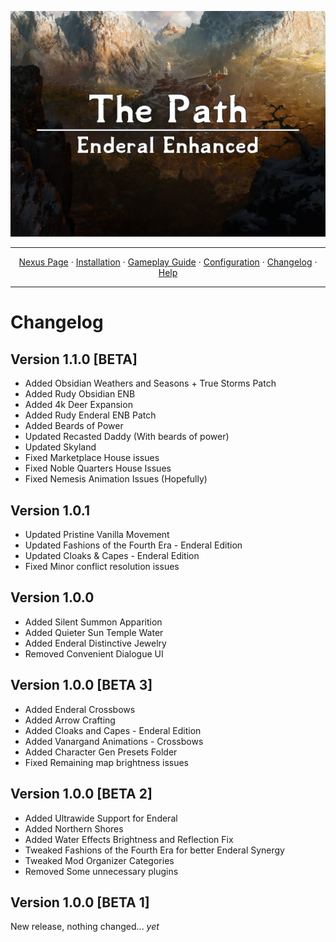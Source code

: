 <a href="#"><img src="images/banner.webp" target="_blank"></a>

---

<p align="center">
  <a href="https://www.nexusmods.com/enderalspecialedition/mods/389">Nexus Page</a> ·
  <a href="README.md">Installation</a> ·
  <a href="GAMEPLAY.md">Gameplay Guide</a> ·
  <a href="CONFIGURATION.md">Configuration</a> ·
  <a href="CHANGELOG.md">Changelog</a> ·
  <a href="HELP.md">Help</a>
</p>

---

# Changelog

## Version 1.1.0 [BETA]
+ Added Obsidian Weathers and Seasons + True Storms Patch
+ Added Rudy Obsidian ENB
+ Added 4k Deer Expansion
+ Added Rudy Enderal ENB Patch
+ Added Beards of Power
+ Updated Recasted Daddy (With beards of power)
+ Updated Skyland
+ Fixed Marketplace House issues
+ Fixed Noble Quarters House Issues
+ Fixed Nemesis Animation Issues (Hopefully)

## Version 1.0.1
+ Updated Pristine Vanilla Movement
+ Updated Fashions of the Fourth Era - Enderal Edition
+ Updated Cloaks & Capes - Enderal Edition
+ Fixed Minor conflict resolution issues

## Version 1.0.0
+ Added Silent Summon Apparition
+ Added Quieter Sun Temple Water
+ Added Enderal Distinctive Jewelry
+ Removed Convenient Dialogue UI

## Version 1.0.0 [BETA 3]
+ Added Enderal Crossbows
+ Added Arrow Crafting
+ Added Cloaks and Capes - Enderal Edition
+ Added Vanargand Animations - Crossbows
+ Added Character Gen Presets Folder
+ Fixed Remaining map brightness issues

## Version 1.0.0 [BETA 2]
+ Added Ultrawide Support for Enderal
+ Added Northern Shores
+ Added Water Effects Brightness and Reflection Fix
+ Tweaked Fashions of the Fourth Era for better Enderal Synergy
+ Tweaked Mod Organizer Categories
+ Removed Some unnecessary plugins

## Version 1.0.0 [BETA 1]
New release, nothing changed... _yet_

